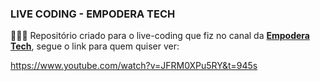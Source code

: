 <h3> LIVE CODING - EMPODERA TECH </h3>

👩🏽‍💻 Repositório criado para o live-coding que fiz no canal da <b style="color: blue;"><a href='https://www.youtube.com/channel/UCQo6uyrWSGJpas1MvKZKThQ'> Empodera Tech</a></b>, segue o link para quem quiser ver:

<a>https://www.youtube.com/watch?v=JFRM0XPu5RY&t=945s</a>

<h4></h4>
